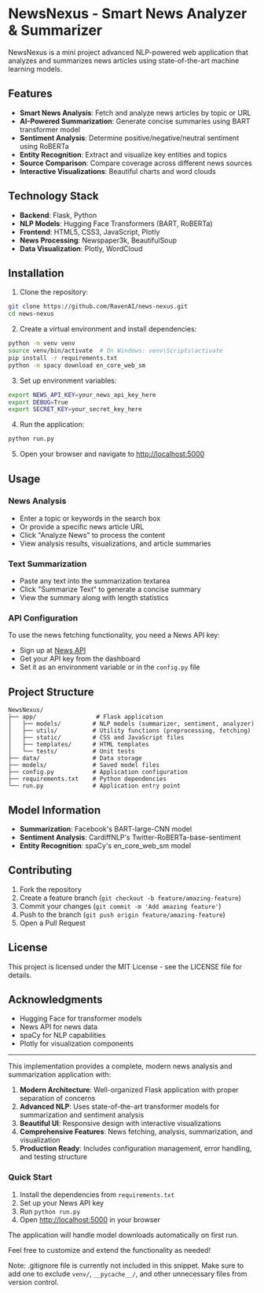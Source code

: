 # NewsNexus - Smart News Analyzer & Summarizer

NewsNexus is a mini project advanced NLP-powered web application that analyzes and summarizes news articles using state-of-the-art machine learning models.

## Features

* **Smart News Analysis**: Fetch and analyze news articles by topic or URL
* **AI-Powered Summarization**: Generate concise summaries using BART transformer model
* **Sentiment Analysis**: Determine positive/negative/neutral sentiment using RoBERTa
* **Entity Recognition**: Extract and visualize key entities and topics
* **Source Comparison**: Compare coverage across different news sources
* **Interactive Visualizations**: Beautiful charts and word clouds

## Technology Stack

* **Backend**: Flask, Python
* **NLP Models**: Hugging Face Transformers (BART, RoBERTa)
* **Frontend**: HTML5, CSS3, JavaScript, Plotly
* **News Processing**: Newspaper3k, BeautifulSoup
* **Data Visualization**: Plotly, WordCloud

## Installation

1. Clone the repository:

```bash
git clone https://github.com/RavenAI/news-nexus.git
cd news-nexus
```

2. Create a virtual environment and install dependencies:

```bash
python -m venv venv
source venv/bin/activate  # On Windows: venv\Scripts\activate
pip install -r requirements.txt
python -m spacy download en_core_web_sm
```

3. Set up environment variables:

```bash
export NEWS_API_KEY=your_news_api_key_here
export DEBUG=True
export SECRET_KEY=your_secret_key_here
```

4. Run the application:

```bash
python run.py
```

5. Open your browser and navigate to [http://localhost:5000](http://localhost:5000)

## Usage

### News Analysis

* Enter a topic or keywords in the search box
* Or provide a specific news article URL
* Click "Analyze News" to process the content
* View analysis results, visualizations, and article summaries

### Text Summarization

* Paste any text into the summarization textarea
* Click "Summarize Text" to generate a concise summary
* View the summary along with length statistics

### API Configuration

To use the news fetching functionality, you need a News API key:

* Sign up at [News API](https://newsapi.org/)
* Get your API key from the dashboard
* Set it as an environment variable or in the `config.py` file

## Project Structure

```
NewsNexus/
├── app/                 # Flask application
│   ├── models/         # NLP models (summarizer, sentiment, analyzer)
│   ├── utils/          # Utility functions (preprocessing, fetching)
│   ├── static/         # CSS and JavaScript files
│   ├── templates/      # HTML templates
│   └── tests/          # Unit tests
├── data/               # Data storage
├── models/             # Saved model files
├── config.py           # Application configuration
├── requirements.txt    # Python dependencies
└── run.py              # Application entry point
```

## Model Information

* **Summarization**: Facebook's BART-large-CNN model
* **Sentiment Analysis**: CardiffNLP's Twitter-RoBERTa-base-sentiment
* **Entity Recognition**: spaCy's en\_core\_web\_sm model

## Contributing

1. Fork the repository
2. Create a feature branch (`git checkout -b feature/amazing-feature`)
3. Commit your changes (`git commit -m 'Add amazing feature'`)
4. Push to the branch (`git push origin feature/amazing-feature`)
5. Open a Pull Request

## License

This project is licensed under the MIT License - see the LICENSE file for details.

## Acknowledgments

* Hugging Face for transformer models
* News API for news data
* spaCy for NLP capabilities
* Plotly for visualization components

---

This implementation provides a complete, modern news analysis and summarization application with:

1. **Modern Architecture**: Well-organized Flask application with proper separation of concerns
2. **Advanced NLP**: Uses state-of-the-art transformer models for summarization and sentiment analysis
3. **Beautiful UI**: Responsive design with interactive visualizations
4. **Comprehensive Features**: News fetching, analysis, summarization, and visualization
5. **Production Ready**: Includes configuration management, error handling, and testing structure

### Quick Start

1. Install the dependencies from `requirements.txt`
2. Set up your News API key
3. Run `python run.py`
4. Open [http://localhost:5000](http://localhost:5000) in your browser

The application will handle model downloads automatically on first run.

Feel free to customize and extend the functionality as needed!

Note: .gitignore file is currently not included in this snippet. Make sure to add one to exclude `venv/`, `__pycache__/`, and other unnecessary files from version control.
